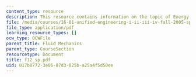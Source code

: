 ```yaml
---
content_type: resource
description: This resource contains information on the topic of Energy Conservation.
file: /media/courses/16-01-unified-engineering-i-ii-iii-iv-fall-2005-spring-2006/017b07723e0687d3025ba25a4f5d50ee_f12_sp.pdf
file_type: application/pdf
learning_resource_types: []
ocw_type: OCWFile
parent_title: Fluid Mechanics
parent_type: CourseSection
resourcetype: Document
title: f12_sp.pdf
uid: 017b0772-3e06-87d3-025b-a25a4f5d50ee
---
```


